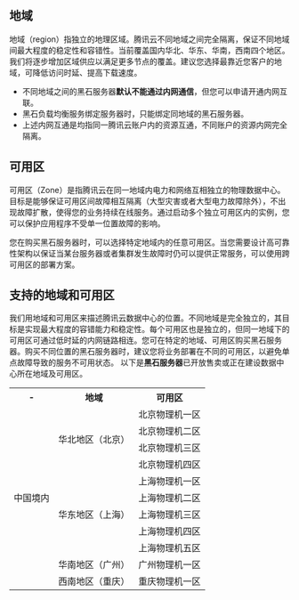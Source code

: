 ## 地域
地域（region）指独立的地理区域。腾讯云不同地域之间完全隔离，保证不同地域间最大程度的稳定性和容错性。当前覆盖国内华北、华东、华南，西南四个地区。我们将逐步增加区域供应以满足更多节点的覆盖。建议您选择最靠近您客户的地域，可降低访问时延、提高下载速度。
- 不同地域之间的黑石服务器**默认不能通过内网通信**，但您可以申请开通内网互联。
- 黑石负载均衡服务绑定服务器时，只能绑定同地域的黑石服务器。
- 上述内网互通是均指同一腾讯云账户内的资源互通，不同账户的资源内网完全隔离。

## 可用区
可用区（Zone）是指腾讯云在同一地域内电力和网络互相独立的物理数据中心。目标是能够保证可用区间故障相互隔离（大型灾害或者大型电力故障除外），不出现故障扩散，使得您的业务持续在线服务。通过启动多个独立可用区内的实例，您可以保护应用程序不受单一位置故障的影响。

您在购买黑石服务器时，可以选择特定地域内的任意可用区。当您需要设计高可靠性架构以保证当某台服务器或者集群发生故障时仍可以提供正常服务，可以使用跨可用区的部署方案。


## 支持的地域和可用区

我们用地域和可用区来描述腾讯云数据中心的位置。不同地域是完全独立的，其目标是实现最大程度的容错能力和稳定性。每个可用区也是独立的，但同一地域下的可用区可通过低时延的内网链路相连。您可在特定的地域、可用区购买黑石服务器。购买不同位置的黑石服务器时，建议您将业务部署在不同的可用区，以避免单点故障导致的服务不可用状态。
以下是**黑石服务器**已开放售卖或正在建设数据中心所在地域及可用区。
<table>
	<tbody>
		<tr>
			<th>-</th>
			<th>地域</th>
			<th>可用区</th>
		</tr>
		<tr>
			<td rowspan="11">中国境内</td>
			<td rowspan="4">华北地区（北京）</td>
			<td>北京物理机一区</td>
		</tr>
		<tr>
			<td>北京物理机二区</td>
		</tr>
		<tr>
			<td>北京物理机三区</td>
		</tr>
		<tr>
			<td>北京物理机四区</td>
		</tr>
		<tr>
			<td rowspan="5">华东地区（上海）</td>
			<td>上海物理机一区</td>
		</tr>
		<tr>
			<td>上海物理机二区</td>
		</tr>
		<tr>
			<td>上海物理机三区</td>
		</tr>
		<tr>
			<td>上海物理机四区</td>
		</tr>
			<td>上海物理机五区</td>
		</tr>
		<tr>
			<td>华南地区（广州）</td>
			<td>广州物理机一区</td>
		</tr>
		<tr>
			<td>西南地区（重庆）</td>
			<td>重庆物理机一区</td>
		</tr>
	</tbody>
</table>




